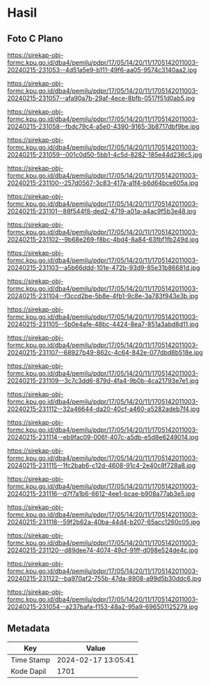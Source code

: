 # Hasil

## Foto C Plano

https://sirekap-obj-formc.kpu.go.id/dba4/pemilu/pdpr/17/05/14/20/11/1705142011003-20240215-231053--4d51a5e9-b111-49f6-aa05-9574c3140aa2.jpg

https://sirekap-obj-formc.kpu.go.id/dba4/pemilu/pdpr/17/05/14/20/11/1705142011003-20240215-231057--afa90a7b-29af-4ece-8bfb-0517f51d0ab5.jpg

https://sirekap-obj-formc.kpu.go.id/dba4/pemilu/pdpr/17/05/14/20/11/1705142011003-20240215-231058--fbdc79c4-a5e0-4390-9165-3b8717dbf9be.jpg

https://sirekap-obj-formc.kpu.go.id/dba4/pemilu/pdpr/17/05/14/20/11/1705142011003-20240215-231059--001c0d50-5bb1-4c5d-8282-185e44d236c5.jpg

https://sirekap-obj-formc.kpu.go.id/dba4/pemilu/pdpr/17/05/14/20/11/1705142011003-20240215-231100--257d0567-3c83-417a-a1f4-b6d64bce605a.jpg

https://sirekap-obj-formc.kpu.go.id/dba4/pemilu/pdpr/17/05/14/20/11/1705142011003-20240215-231101--88f544f8-ded2-4719-a01a-a4ac9f5b3e48.jpg

https://sirekap-obj-formc.kpu.go.id/dba4/pemilu/pdpr/17/05/14/20/11/1705142011003-20240215-231102--9b68e269-f8bc-4bd4-8a84-63fbf1fb249d.jpg

https://sirekap-obj-formc.kpu.go.id/dba4/pemilu/pdpr/17/05/14/20/11/1705142011003-20240215-231103--a5b66ddd-101e-472b-93d9-85e31b86681d.jpg

https://sirekap-obj-formc.kpu.go.id/dba4/pemilu/pdpr/17/05/14/20/11/1705142011003-20240215-231104--f3ccd2be-5b8e-4fb1-9c8e-3a783f943e3b.jpg

https://sirekap-obj-formc.kpu.go.id/dba4/pemilu/pdpr/17/05/14/20/11/1705142011003-20240215-231105--5b0e4afe-48bc-4424-8ea7-851a3abd8d11.jpg

https://sirekap-obj-formc.kpu.go.id/dba4/pemilu/pdpr/17/05/14/20/11/1705142011003-20240215-231107--68927b49-862c-4c64-842e-077dbd8b518e.jpg

https://sirekap-obj-formc.kpu.go.id/dba4/pemilu/pdpr/17/05/14/20/11/1705142011003-20240215-231109--3c7c3dd6-879d-4fa4-9b0b-4ca21793e7e1.jpg

https://sirekap-obj-formc.kpu.go.id/dba4/pemilu/pdpr/17/05/14/20/11/1705142011003-20240215-231112--32a46644-da20-40cf-a460-a5282adeb7f4.jpg

https://sirekap-obj-formc.kpu.go.id/dba4/pemilu/pdpr/17/05/14/20/11/1705142011003-20240215-231114--eb9fac09-006f-407c-a5db-e5d8e6249014.jpg

https://sirekap-obj-formc.kpu.go.id/dba4/pemilu/pdpr/17/05/14/20/11/1705142011003-20240215-231115--1fc2bab6-c12d-4608-91c4-2e40c8f728a8.jpg

https://sirekap-obj-formc.kpu.go.id/dba4/pemilu/pdpr/17/05/14/20/11/1705142011003-20240215-231116--d7f7a1b6-6612-4ee1-bcae-b908a77ab3e5.jpg

https://sirekap-obj-formc.kpu.go.id/dba4/pemilu/pdpr/17/05/14/20/11/1705142011003-20240215-231118--59f2b62a-40ba-44d4-b207-65acc1260c05.jpg

https://sirekap-obj-formc.kpu.go.id/dba4/pemilu/pdpr/17/05/14/20/11/1705142011003-20240215-231120--d89dee74-4074-49cf-91ff-d098e524de4c.jpg

https://sirekap-obj-formc.kpu.go.id/dba4/pemilu/pdpr/17/05/14/20/11/1705142011003-20240215-231122--ba970af2-755b-47da-8908-a99d5b30ddc6.jpg

https://sirekap-obj-formc.kpu.go.id/dba4/pemilu/pdpr/17/05/14/20/11/1705142011003-20240215-231054--a237bafa-f153-48a2-95a9-696501125279.jpg


## Metadata

| Key        | Value               |
| ---------- | ------------------- |
| Time Stamp | 2024-02-17 13:05:41 |
| Kode Dapil | 1701                |



